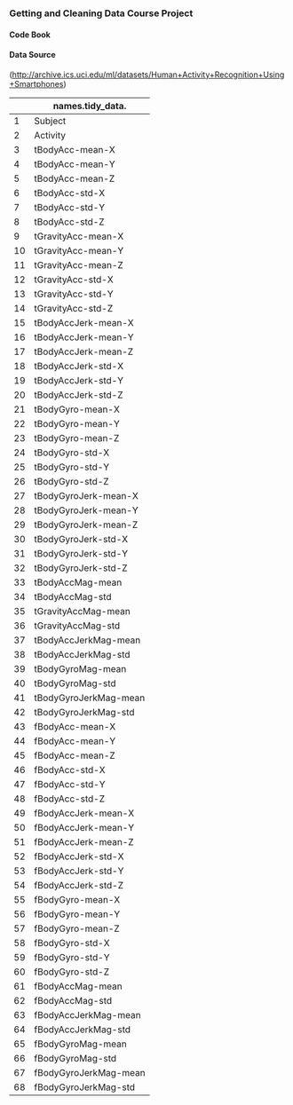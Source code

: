 ### Getting and Cleaning Data Course Project
#### Code Book

#### Data Source
(http://archive.ics.uci.edu/ml/datasets/Human+Activity+Recognition+Using+Smartphones)



|    | names.tidy_data.      |
|----|-----------------------|
| 1  | Subject               |
| 2  | Activity              |
| 3  | tBodyAcc-mean-X       |
| 4  | tBodyAcc-mean-Y       |
| 5  | tBodyAcc-mean-Z       |
| 6  | tBodyAcc-std-X        |
| 7  | tBodyAcc-std-Y        |
| 8  | tBodyAcc-std-Z        |
| 9  | tGravityAcc-mean-X    |
| 10 | tGravityAcc-mean-Y    |
| 11 | tGravityAcc-mean-Z    |
| 12 | tGravityAcc-std-X     |
| 13 | tGravityAcc-std-Y     |
| 14 | tGravityAcc-std-Z     |
| 15 | tBodyAccJerk-mean-X   |
| 16 | tBodyAccJerk-mean-Y   |
| 17 | tBodyAccJerk-mean-Z   |
| 18 | tBodyAccJerk-std-X    |
| 19 | tBodyAccJerk-std-Y    |
| 20 | tBodyAccJerk-std-Z    |
| 21 | tBodyGyro-mean-X      |
| 22 | tBodyGyro-mean-Y      |
| 23 | tBodyGyro-mean-Z      |
| 24 | tBodyGyro-std-X       |
| 25 | tBodyGyro-std-Y       |
| 26 | tBodyGyro-std-Z       |
| 27 | tBodyGyroJerk-mean-X  |
| 28 | tBodyGyroJerk-mean-Y  |
| 29 | tBodyGyroJerk-mean-Z  |
| 30 | tBodyGyroJerk-std-X   |
| 31 | tBodyGyroJerk-std-Y   |
| 32 | tBodyGyroJerk-std-Z   |
| 33 | tBodyAccMag-mean      |
| 34 | tBodyAccMag-std       |
| 35 | tGravityAccMag-mean   |
| 36 | tGravityAccMag-std    |
| 37 | tBodyAccJerkMag-mean  |
| 38 | tBodyAccJerkMag-std   |
| 39 | tBodyGyroMag-mean     |
| 40 | tBodyGyroMag-std      |
| 41 | tBodyGyroJerkMag-mean |
| 42 | tBodyGyroJerkMag-std  |
| 43 | fBodyAcc-mean-X       |
| 44 | fBodyAcc-mean-Y       |
| 45 | fBodyAcc-mean-Z       |
| 46 | fBodyAcc-std-X        |
| 47 | fBodyAcc-std-Y        |
| 48 | fBodyAcc-std-Z        |
| 49 | fBodyAccJerk-mean-X   |
| 50 | fBodyAccJerk-mean-Y   |
| 51 | fBodyAccJerk-mean-Z   |
| 52 | fBodyAccJerk-std-X    |
| 53 | fBodyAccJerk-std-Y    |
| 54 | fBodyAccJerk-std-Z    |
| 55 | fBodyGyro-mean-X      |
| 56 | fBodyGyro-mean-Y      |
| 57 | fBodyGyro-mean-Z      |
| 58 | fBodyGyro-std-X       |
| 59 | fBodyGyro-std-Y       |
| 60 | fBodyGyro-std-Z       |
| 61 | fBodyAccMag-mean      |
| 62 | fBodyAccMag-std       |
| 63 | fBodyAccJerkMag-mean  |
| 64 | fBodyAccJerkMag-std   |
| 65 | fBodyGyroMag-mean     |
| 66 | fBodyGyroMag-std      |
| 67 | fBodyGyroJerkMag-mean |
| 68 | fBodyGyroJerkMag-std  |
